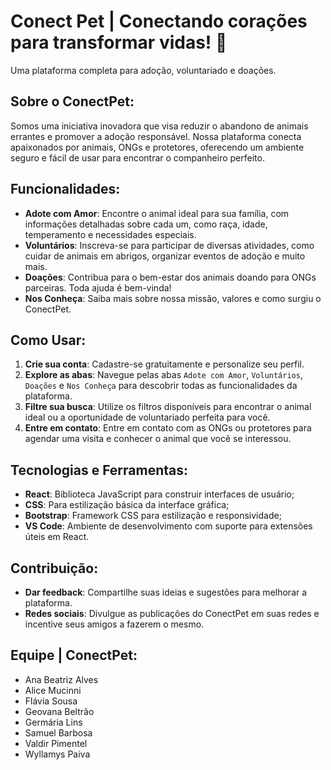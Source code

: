 # Conect Pet | Conectando corações para transformar vidas! 🐾
Uma plataforma completa para adoção, voluntariado e doações.

## Sobre o ConectPet:
Somos uma iniciativa inovadora que visa reduzir o abandono de animais errantes e promover a adoção responsável. Nossa plataforma conecta apaixonados por animais, ONGs e protetores, oferecendo um ambiente seguro e fácil de usar para encontrar o companheiro perfeito.

## Funcionalidades:
- **Adote com Amor**: Encontre o animal ideal para sua família, com informações detalhadas sobre cada um, como raça, idade, temperamento e necessidades especiais.
- **Voluntários**: Inscreva-se para participar de diversas atividades, como cuidar de animais em abrigos, organizar eventos de adoção e muito mais.
- **Doações**: Contribua para o bem-estar dos animais doando para ONGs parceiras. Toda ajuda é bem-vinda!
- **Nos Conheça**: Saiba mais sobre nossa missão, valores e como surgiu o ConectPet.

## Como Usar:
1. **Crie sua conta**: Cadastre-se gratuitamente e personalize seu perfil.
2. **Explore as abas**: Navegue pelas abas `Adote com Amor`, `Voluntários`, `Doações` e `Nos Conheça` para descobrir todas as funcionalidades da plataforma.
3. **Filtre sua busca**: Utilize os filtros disponíveis para encontrar o animal ideal ou a oportunidade de voluntariado perfeita para você.
4. **Entre em contato**: Entre em contato com as ONGs ou protetores para agendar uma visita e conhecer o animal que você se interessou.

## Tecnologias e Ferramentas:
- **React**: Biblioteca JavaScript para construir interfaces de usuário;
- **CSS**: Para estilização básica da interface gráfica;
- **Bootstrap**: Framework CSS para estilização e responsividade;
- **VS Code**: Ambiente de desenvolvimento com suporte para extensões úteis em React.

## Contribuição:
- **Dar feedback**: Compartilhe suas ideias e sugestões para melhorar a plataforma.
- **Redes sociais**: Divulgue as publicações do ConectPet em suas redes e incentive seus amigos a fazerem o mesmo.

## Equipe | ConectPet:
- Ana Beatriz Alves
- Alice Mucinni
- Flávia Sousa
- Geovana Beltrão
- Germária Lins
- Samuel Barbosa
- Valdir Pimentel
- Wyllamys Paiva
